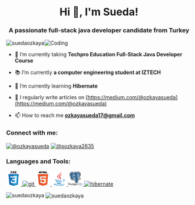 <h1 align="center">Hi 👋, I'm Sueda!</h1>
<h3 align="center">A passionate full-stack java developer candidate from Turkey</h3>
<img align="right" alt="Coding" width="400" src="https://giffiles.alphacoders.com/362/36246.gif">

<p align="left"> <img src="https://komarev.com/ghpvc/?username=suedaozkaya&label=Profile%20views&color=0e75b6&style=flat" alt="suedaozkaya" /> </p>

- 🔭 I’m currently taking **Techpro Education Full-Stack Java Developer Course**

- 📚 I’m currently **a computer engineering student at IZTECH**

- 🌱 I’m currently learning **Hibernate**

- 📝 I regularly write articles on [https://medium.com/@ozkayasueda](https://medium.com/@ozkayasueda)

- 📫 How to reach me **ozkayasueda17@gmail.com**

<h3 align="left">Connect with me:</h3>
<p align="left">
<a href="https://medium.com/@ozkayasueda" target="blank"><img align="center" src="https://raw.githubusercontent.com/rahuldkjain/github-profile-readme-generator/master/src/images/icons/Social/medium.svg" alt="@ozkayasueda" height="30" width="40" /></a>
<a href="https://www.hackerrank.com/@sozkaya2635" target="blank"><img align="center" src="https://raw.githubusercontent.com/rahuldkjain/github-profile-readme-generator/master/src/images/icons/Social/hackerrank.svg" alt="@sozkaya2635" height="30" width="40" /></a>
</p>

<h3 align="left">Languages and Tools:</h3>
<p align="left"> <a href="https://www.w3schools.com/css/" target="_blank" rel="noreferrer"> <img src="https://raw.githubusercontent.com/devicons/devicon/master/icons/css3/css3-original-wordmark.svg" alt="css3" width="40" height="40"/> </a> <a href="https://git-scm.com/" target="_blank" rel="noreferrer"> <img src="https://www.vectorlogo.zone/logos/git-scm/git-scm-icon.svg" alt="git" width="40" height="40"/> </a> <a href="https://www.w3.org/html/" target="_blank" rel="noreferrer"> <img src="https://raw.githubusercontent.com/devicons/devicon/master/icons/html5/html5-original-wordmark.svg" alt="html5" width="40" height="40"/> </a> <a href="https://www.java.com" target="_blank" rel="noreferrer"> <img src="https://raw.githubusercontent.com/devicons/devicon/master/icons/java/java-original.svg" alt="java" width="40" height="40"/> </a> <a href="https://www.postgresql.org" target="_blank" rel="noreferrer"> <img src="https://raw.githubusercontent.com/devicons/devicon/master/icons/postgresql/postgresql-original-wordmark.svg" alt="postgresql" width="40" height="40"/> <img src="https://design.jboss.org/hibernate/logo/final/hibernate_logo_whitebkg_stacked_256px.png" alt="hibernate" width="40" height="40"/> </a> </p>

<p><img align="left" src="https://github-readme-stats.vercel.app/api/top-langs?username=suedaozkaya&show_icons=true&locale=en&layout=compact" alt="suedaozkaya" /></p>

<p>&nbsp;<img align="center" src="https://github-readme-stats.vercel.app/api?username=suedaozkaya&show_icons=true&locale=en" alt="suedaozkaya" /></p>


